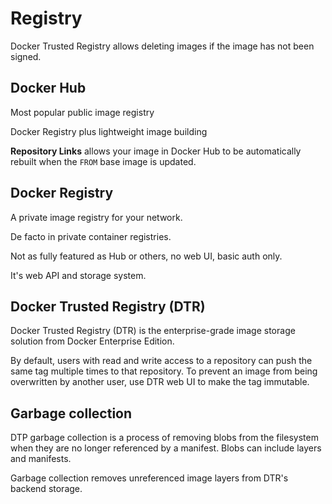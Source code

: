 # Registry

Docker Trusted Registry allows deleting images if the image has not been signed.

## Docker Hub

Most popular public image registry

Docker Registry plus lightweight image building

**Repository Links** allows your image in Docker Hub to be automatically rebuilt when the `FROM` base image is updated.

## Docker Registry

A private image registry for your network.

De facto in private container registries.

Not as fully featured as Hub or others, no web UI, basic auth only.

It's web API and storage system.

## Docker Trusted Registry (DTR)

Docker Trusted Registry (DTR) is the enterprise-grade image storage solution from Docker Enterprise Edition.

By default, users with read and write access to a repository can push the same tag multiple times to that repository.
To prevent an image from being overwritten by another user, use DTR web UI to make the tag immutable.

## Garbage collection

DTP garbage collection is a process of removing blobs from the filesystem when they are no longer referenced by a manifest.
Blobs can include layers and manifests.

Garbage collection removes unreferenced image layers from DTR's backend storage.


